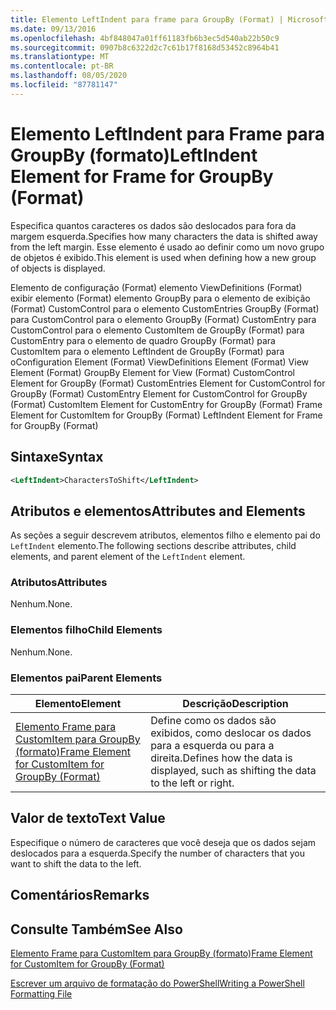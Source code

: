 ```yaml
---
title: Elemento LeftIndent para frame para GroupBy (Format) | Microsoft Docs
ms.date: 09/13/2016
ms.openlocfilehash: 4bf848047a01ff61183fb6b3ec5d540ab22b50c9
ms.sourcegitcommit: 0907b8c6322d2c7c61b17f8168d53452c8964b41
ms.translationtype: MT
ms.contentlocale: pt-BR
ms.lasthandoff: 08/05/2020
ms.locfileid: "87781147"
---
```

# <a name="leftindent-element-for-frame-for-groupby-format"></a><span data-ttu-id="53679-102">Elemento LeftIndent para Frame para GroupBy (formato)</span><span class="sxs-lookup"><span data-stu-id="53679-102">LeftIndent Element for Frame for GroupBy (Format)</span></span>

<span data-ttu-id="53679-103">Especifica quantos caracteres os dados são deslocados para fora da margem esquerda.</span><span class="sxs-lookup"><span data-stu-id="53679-103">Specifies how many characters the data is shifted away from the left margin.</span></span> <span data-ttu-id="53679-104">Esse elemento é usado ao definir como um novo grupo de objetos é exibido.</span><span class="sxs-lookup"><span data-stu-id="53679-104">This element is used when defining how a new group of objects is displayed.</span></span>

<span data-ttu-id="53679-105">Elemento de configuração (Format) elemento ViewDefinitions (Format) exibir elemento (Format) elemento GroupBy para o elemento de exibição (Format) CustomControl para o elemento CustomEntries GroupBy (Format) para CustomControl para o elemento GroupBy (Format) CustomEntry para CustomControl para o elemento CustomItem de GroupBy (Format) para CustomEntry para o elemento de quadro GroupBy (Format) para CustomItem para o elemento LeftIndent de GroupBy (Format) para o</span><span class="sxs-lookup"><span data-stu-id="53679-105">Configuration Element (Format) ViewDefinitions Element (Format) View Element (Format) GroupBy Element for View (Format) CustomControl Element for GroupBy (Format) CustomEntries Element for CustomControl for GroupBy (Format) CustomEntry Element for CustomControl for GroupBy (Format) CustomItem Element for CustomEntry for GroupBy (Format) Frame Element for CustomItem for GroupBy (Format) LeftIndent Element for Frame for GroupBy (Format)</span></span>

## <a name="syntax"></a><span data-ttu-id="53679-106">Sintaxe</span><span class="sxs-lookup"><span data-stu-id="53679-106">Syntax</span></span>

```xml
<LeftIndent>CharactersToShift</LeftIndent>
```

## <a name="attributes-and-elements"></a><span data-ttu-id="53679-107">Atributos e elementos</span><span class="sxs-lookup"><span data-stu-id="53679-107">Attributes and Elements</span></span>

<span data-ttu-id="53679-108">As seções a seguir descrevem atributos, elementos filho e elemento pai do `LeftIndent` elemento.</span><span class="sxs-lookup"><span data-stu-id="53679-108">The following sections describe attributes, child elements, and parent element of the `LeftIndent` element.</span></span>

### <a name="attributes"></a><span data-ttu-id="53679-109">Atributos</span><span class="sxs-lookup"><span data-stu-id="53679-109">Attributes</span></span>

<span data-ttu-id="53679-110">Nenhum.</span><span class="sxs-lookup"><span data-stu-id="53679-110">None.</span></span>

### <a name="child-elements"></a><span data-ttu-id="53679-111">Elementos filho</span><span class="sxs-lookup"><span data-stu-id="53679-111">Child Elements</span></span>

<span data-ttu-id="53679-112">Nenhum.</span><span class="sxs-lookup"><span data-stu-id="53679-112">None.</span></span>

### <a name="parent-elements"></a><span data-ttu-id="53679-113">Elementos pai</span><span class="sxs-lookup"><span data-stu-id="53679-113">Parent Elements</span></span>

|<span data-ttu-id="53679-114">Elemento</span><span class="sxs-lookup"><span data-stu-id="53679-114">Element</span></span>|<span data-ttu-id="53679-115">Descrição</span><span class="sxs-lookup"><span data-stu-id="53679-115">Description</span></span>|
|-------------|-----------------|
|[<span data-ttu-id="53679-116">Elemento Frame para CustomItem para GroupBy (formato)</span><span class="sxs-lookup"><span data-stu-id="53679-116">Frame Element for CustomItem for GroupBy (Format)</span></span>](./frame-element-for-customitem-for-groupby-format.md)|<span data-ttu-id="53679-117">Define como os dados são exibidos, como deslocar os dados para a esquerda ou para a direita.</span><span class="sxs-lookup"><span data-stu-id="53679-117">Defines how the data is displayed, such as shifting the data to the left or right.</span></span>|

## <a name="text-value"></a><span data-ttu-id="53679-118">Valor de texto</span><span class="sxs-lookup"><span data-stu-id="53679-118">Text Value</span></span>

<span data-ttu-id="53679-119">Especifique o número de caracteres que você deseja que os dados sejam deslocados para a esquerda.</span><span class="sxs-lookup"><span data-stu-id="53679-119">Specify the number of characters that you want to shift the data to the left.</span></span>

## <a name="remarks"></a><span data-ttu-id="53679-120">Comentários</span><span class="sxs-lookup"><span data-stu-id="53679-120">Remarks</span></span>

## <a name="see-also"></a><span data-ttu-id="53679-121">Consulte Também</span><span class="sxs-lookup"><span data-stu-id="53679-121">See Also</span></span>

[<span data-ttu-id="53679-122">Elemento Frame para CustomItem para GroupBy (formato)</span><span class="sxs-lookup"><span data-stu-id="53679-122">Frame Element for CustomItem for GroupBy (Format)</span></span>](./frame-element-for-customitem-for-groupby-format.md)

[<span data-ttu-id="53679-123">Escrever um arquivo de formatação do PowerShell</span><span class="sxs-lookup"><span data-stu-id="53679-123">Writing a PowerShell Formatting File</span></span>](./writing-a-powershell-formatting-file.md)
